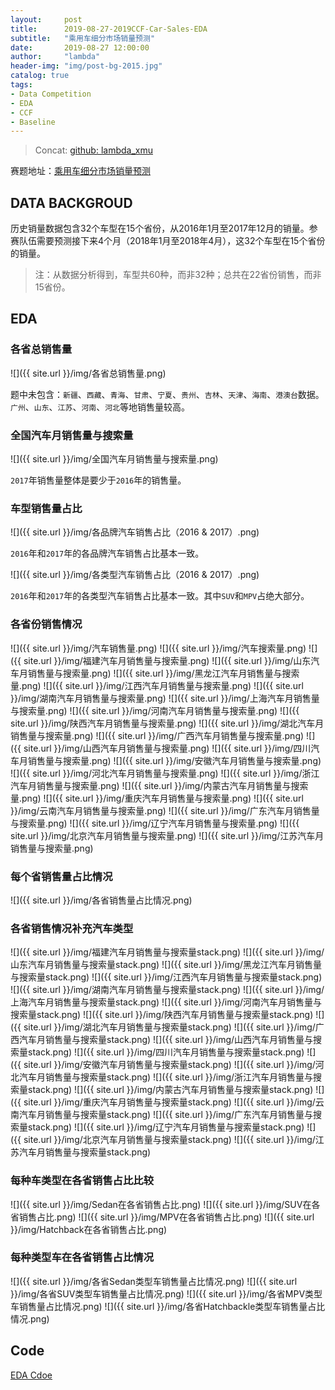 ```yaml
---
layout:     post
title:      2019-08-27-2019CCF-Car-Sales-EDA
subtitle:   "乘用车细分市场销量预测"
date:       2019-08-27 12:00:00
author:     "lambda"
header-img: "img/post-bg-2015.jpg"
catalog: true
tags:
- Data Competition
- EDA
- CCF
- Baseline
---
```


> Concat: [github: lambda_xmu](https://github.com/lambda-xmu)

赛题地址：[乘用车细分市场销量预测](https://www.datafountain.cn/competitions/352)

## DATA BACKGROUD
历史销量数据包含32个车型在15个省份，从2016年1月至2017年12月的销量。参赛队伍需要预测接下来4个月（2018年1月至2018年4月），这32个车型在15个省份的销量。
> 注：从数据分析得到，车型共60种，而非32种；总共在22省份销售，而非15省份。

## EDA
### 各省总销售量

![]({{ site.url }}/img/各省总销售量.png)

题中未包含：`新疆`、`西藏`、`青海`、`甘肃`、`宁夏`、`贵州`、`吉林`、`天津`、`海南`、`港澳台`数据。`广州`、`山东`、`江苏`、`河南`、`河北`等地销售量较高。

### 全国汽车月销售量与搜索量

![]({{ site.url }}/img/全国汽车月销售量与搜索量.png)

`2017`年销售量整体是要少于`2016`年的销售量。

### 车型销售量占比

![]({{ site.url }}/img/各品牌汽车销售占比（2016 & 2017）.png)

`2016`年和`2017`年的各品牌汽车销售占比基本一致。

![]({{ site.url }}/img/各类型汽车销售占比（2016 & 2017）.png)

`2016`年和`2017`年的各类型汽车销售占比基本一致。其中`SUV`和`MPV`占绝大部分。

### 各省份销售情况

![]({{ site.url }}/img/汽车销售量.png)
![]({{ site.url }}/img/汽车搜索量.png)
![]({{ site.url }}/img/福建汽车月销售量与搜索量.png)
![]({{ site.url }}/img/山东汽车月销售量与搜索量.png)
![]({{ site.url }}/img/黑龙江汽车月销售量与搜索量.png)
![]({{ site.url }}/img/江西汽车月销售量与搜索量.png)
![]({{ site.url }}/img/湖南汽车月销售量与搜索量.png)
![]({{ site.url }}/img/上海汽车月销售量与搜索量.png)
![]({{ site.url }}/img/河南汽车月销售量与搜索量.png)
![]({{ site.url }}/img/陕西汽车月销售量与搜索量.png)
![]({{ site.url }}/img/湖北汽车月销售量与搜索量.png)
![]({{ site.url }}/img/广西汽车月销售量与搜索量.png)
![]({{ site.url }}/img/山西汽车月销售量与搜索量.png)
![]({{ site.url }}/img/四川汽车月销售量与搜索量.png)
![]({{ site.url }}/img/安徽汽车月销售量与搜索量.png)
![]({{ site.url }}/img/河北汽车月销售量与搜索量.png)
![]({{ site.url }}/img/浙江汽车月销售量与搜索量.png)
![]({{ site.url }}/img/内蒙古汽车月销售量与搜索量.png)
![]({{ site.url }}/img/重庆汽车月销售量与搜索量.png)
![]({{ site.url }}/img/云南汽车月销售量与搜索量.png)
![]({{ site.url }}/img/广东汽车月销售量与搜索量.png)
![]({{ site.url }}/img/辽宁汽车月销售量与搜索量.png)
![]({{ site.url }}/img/北京汽车月销售量与搜索量.png)
![]({{ site.url }}/img/江苏汽车月销售量与搜索量.png)

### 每个省销售量占比情况
![]({{ site.url }}/img/各省销售量占比情况.png)

### 各省销售情况补充汽车类型
![]({{ site.url }}/img/福建汽车月销售量与搜索量stack.png)
![]({{ site.url }}/img/山东汽车月销售量与搜索量stack.png)
![]({{ site.url }}/img/黑龙江汽车月销售量与搜索量stack.png)
![]({{ site.url }}/img/江西汽车月销售量与搜索量stack.png)
![]({{ site.url }}/img/湖南汽车月销售量与搜索量stack.png)
![]({{ site.url }}/img/上海汽车月销售量与搜索量stack.png)
![]({{ site.url }}/img/河南汽车月销售量与搜索量stack.png)
![]({{ site.url }}/img/陕西汽车月销售量与搜索量stack.png)
![]({{ site.url }}/img/湖北汽车月销售量与搜索量stack.png)
![]({{ site.url }}/img/广西汽车月销售量与搜索量stack.png)
![]({{ site.url }}/img/山西汽车月销售量与搜索量stack.png)
![]({{ site.url }}/img/四川汽车月销售量与搜索量stack.png)
![]({{ site.url }}/img/安徽汽车月销售量与搜索量stack.png)
![]({{ site.url }}/img/河北汽车月销售量与搜索量stack.png)
![]({{ site.url }}/img/浙江汽车月销售量与搜索量stack.png)
![]({{ site.url }}/img/内蒙古汽车月销售量与搜索量stack.png)
![]({{ site.url }}/img/重庆汽车月销售量与搜索量stack.png)
![]({{ site.url }}/img/云南汽车月销售量与搜索量stack.png)
![]({{ site.url }}/img/广东汽车月销售量与搜索量stack.png)
![]({{ site.url }}/img/辽宁汽车月销售量与搜索量stack.png)
![]({{ site.url }}/img/北京汽车月销售量与搜索量stack.png)
![]({{ site.url }}/img/江苏汽车月销售量与搜索量stack.png)

### 每种车类型在各省销售占比比较
![]({{ site.url }}/img/Sedan在各省销售占比.png)
![]({{ site.url }}/img/SUV在各省销售占比.png)
![]({{ site.url }}/img/MPV在各省销售占比.png)
![]({{ site.url }}/img/Hatchback在各省销售占比.png)

### 每种类型车在各省销售占比情况
![]({{ site.url }}/img/各省Sedan类型车销售量占比情况.png)
![]({{ site.url }}/img/各省SUV类型车销售量占比情况.png)
![]({{ site.url }}/img/各省MPV类型车销售量占比情况.png)
![]({{ site.url }}/img/各省Hatchbackle类型车销售量占比情况.png)

## Code
[EDA Cdoe](https://github.com/lambda-xmu/2019CCF/blob/master/Car-Sales/EDA.ipynb)
